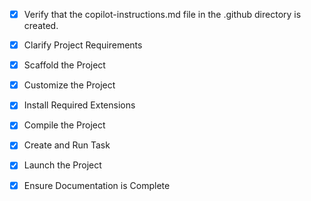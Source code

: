 <!-- Use this file to provide workspace-specific custom instructions to Copilot. For more details, visit https://code.visualstudio.com/docs/copilot/copilot-customization#_use-a-githubcopilotinstructionsmd-file -->
- [x] Verify that the copilot-instructions.md file in the .github directory is created.

- [x] Clarify Project Requirements
	<!-- React.js with Vite frontend project for HarGhar Munga admin panel -->

- [x] Scaffold the Project
	<!-- Created Vite project with React template -->

- [x] Customize the Project
	<!-- Created complete HarGhar Munga admin panel with all required pages and components -->

- [x] Install Required Extensions
	<!-- No extensions required for this Vite React project -->

- [x] Compile the Project
	<!-- Project built successfully with npm run build -->

- [x] Create and Run Task
	<!-- Created and started development server task -->

- [x] Launch the Project
	<!-- Development server is running at http://localhost:5173/ -->

- [x] Ensure Documentation is Complete
	<!-- README.md updated with complete project information -->
